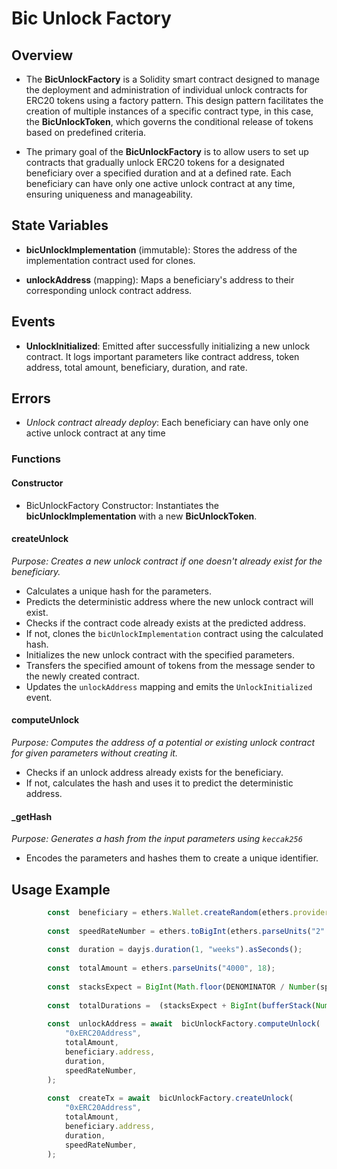 
# Bic Unlock Factory

  

## Overview

- The **BicUnlockFactory** is a Solidity smart contract designed to manage the deployment and administration of individual unlock contracts for ERC20 tokens using a factory pattern. This design pattern facilitates the creation of multiple instances of a specific contract type, in this case, the **BicUnlockToken**, which governs the conditional release of tokens based on predefined criteria.

- The primary goal of the **BicUnlockFactory** is to allow users to set up contracts that gradually unlock ERC20 tokens for a designated beneficiary over a specified duration and at a defined rate. Each beneficiary can have only one active unlock contract at any time, ensuring uniqueness and manageability.

  

## State Variables

- **bicUnlockImplementation** (immutable): Stores the address of the implementation contract used for clones.

- **unlockAddress** (mapping): Maps a beneficiary's address to their corresponding unlock contract address.

## Events
- **UnlockInitialized**: Emitted after successfully initializing a new unlock contract. It logs important parameters like contract address, token address, total amount, beneficiary, duration, and rate.
## Errors
- *Unlock contract already deploy*: Each beneficiary can have only one active unlock contract at any time


  

### Functions

#### Constructor

- BicUnlockFactory Constructor: Instantiates the **bicUnlockImplementation** with a new **BicUnlockToken**.

#### createUnlock
*Purpose: Creates a new unlock contract if one doesn't already exist for the beneficiary.*
-   Calculates a unique hash for the parameters.
-   Predicts the deterministic address where the new unlock contract will exist.
-   Checks if the contract code already exists at the predicted address.
-   If not, clones the `bicUnlockImplementation` contract using the calculated hash.
-   Initializes the new unlock contract with the specified parameters.
-   Transfers the specified amount of tokens from the message sender to the newly created contract.
-   Updates the `unlockAddress` mapping and emits the `UnlockInitialized` event.

#### computeUnlock
*Purpose: Computes the address of a potential or existing unlock contract for given parameters without creating it.*
- Checks if an unlock address already exists for the beneficiary.
- If not, calculates the hash and uses it to predict the deterministic address.

#### _getHash
*Purpose: Generates a hash from the input parameters using `keccak256`*
- Encodes the parameters and hashes them to create a unique identifier.


## Usage Example
```ts
        const  beneficiary = ethers.Wallet.createRandom(ethers.provider);
    
	    const  speedRateNumber = ethers.toBigInt(ethers.parseUnits("2".toString(), 3));
    
	    const  duration = dayjs.duration(1, "weeks").asSeconds();
	    
	    const  totalAmount = ethers.parseUnits("4000", 18);
	    
	    const  stacksExpect = BigInt(Math.floor(DENOMINATOR / Number(speedRateNumber)));
	    
	    const  totalDurations =  (stacksExpect + BigInt(bufferStack(Number(speedRateNumber)))) * BigInt(duration);
	    
	    const  unlockAddress = await  bicUnlockFactory.computeUnlock(
            "0xERC20Address",
            totalAmount,
            beneficiary.address,
            duration,
            speedRateNumber,
	    );
	    
	    const  createTx = await  bicUnlockFactory.createUnlock(
            "0xERC20Address",
            totalAmount,
            beneficiary.address,
            duration,
            speedRateNumber,
        );
```
    
